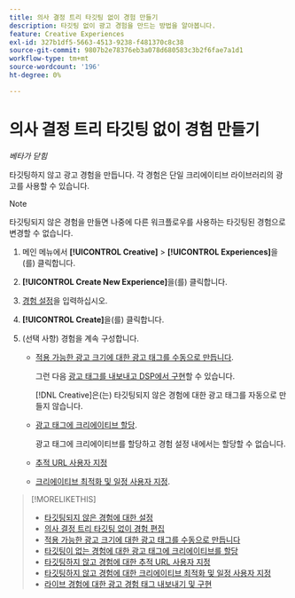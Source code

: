 ```yaml
---
title: 의사 결정 트리 타깃팅 없이 경험 만들기
description: 타깃팅 없이 광고 경험을 만드는 방법을 알아봅니다.
feature: Creative Experiences
exl-id: 327b1df5-5663-4513-9238-f481370c8c38
source-git-commit: 9807b2e78376eb3a078d680583c3b2f6fae7a1d1
workflow-type: tm+mt
source-wordcount: '196'
ht-degree: 0%

---
```


# 의사 결정 트리 타깃팅 없이 경험 만들기

*베타가 닫힘*

타깃팅하지 않고 광고 경험을 만듭니다. 각 경험은 단일 크리에이티브 라이브러리의 광고를 사용할 수 있습니다.

>[!NOTE]
>
> 타깃팅되지 않은 경험을 만들면 나중에 다른 워크플로우를 사용하는 타깃팅된 경험으로 변경할 수 없습니다.

1. 메인 메뉴에서 **[!UICONTROL Creative]** > **[!UICONTROL Experiences]**&#x200B;을(를) 클릭합니다.

1. **[!UICONTROL Create New Experience]**&#x200B;을(를) 클릭합니다.

1. [경험 설정](experience-settings-no-targeting.md)을 입력하십시오.

1. **[!UICONTROL Create]**&#x200B;을(를) 클릭합니다.

1. (선택 사항) 경험을 계속 구성합니다.

   * [적용 가능한 광고 크기에 대한 광고 태그를 수동으로 만듭니다](experience-tag-create-manually.md).

     그런 다음 [광고 태그를 내보내고 DSP에서 구현](/help/creative/experiences/experience-tag-export.md)할 수 있습니다.

     [!DNL Creative]은(는) 타깃팅되지 않은 경험에 대한 광고 태그를 자동으로 만들지 않습니다.

   * [광고 태그에 크리에이티브 할당](experience-tag-assign-creatives.md).

     광고 태그에 크리에이티브를 할당하고 경험 설정 내에서는 할당할 수 없습니다.

   * [추적 URL 사용자 지정](experience-tracking-urls-no-targeting.md)

   * [크리에이티브 최적화 및 일정 사용자 지정](experience-optimization-scheduling-no-targeting.md).

>[!MORELIKETHIS]
>
>* [타깃팅되지 않은 경험에 대한 설정](experience-settings-no-targeting.md)
>* [의사 결정 트리 타깃팅 없이 경험 편집](experience-edit-no-targeting.md)
>* [적용 가능한 광고 크기에 대한 광고 태그를 수동으로 만듭니다](/help/creative/experiences/experience-tag-create-manually.md)
>* [타깃팅이 없는 경험에 대한 광고 태그에 크리에이티브를 할당](experience-tag-assign-creatives.md)
>* [타깃팅하지 않고 경험에 대한 추적 URL 사용자 지정](/help/creative/experiences/experience-tracking-urls-no-targeting.md)
>* [타깃팅하지 않고 경험에 대한 크리에이티브 최적화 및 일정 사용자 지정](/help/creative/experiences/experience-optimization-scheduling-no-targeting.md)
>* [라이브 경험에 대한 광고 경험 태그 내보내기 및 구현](/help/creative/experiences/experience-tag-export.md)
